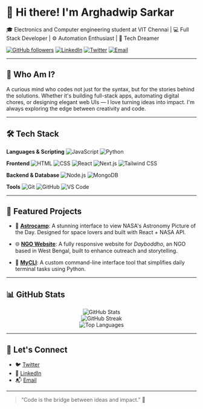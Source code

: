 # 👋 Hi there! I'm Arghadwip Sarkar

🎓 Electronics and Computer engineering student at VIT Chennai | 💻 Full Stack Developer | ⚙️ Automation Enthusiast | 🌌 Tech Dreamer

[![GitHub followers](https://img.shields.io/github/followers/arghadwip23?label=Follow&style=social)](https://github.com/arghadwip23)
[![LinkedIn](https://img.shields.io/badge/LinkedIn-arghadwip-blue?logo=linkedin)](https://linkedin.com/in/arghadwip)
[![Twitter](https://img.shields.io/twitter/follow/ArghadwipS?style=social)](https://twitter.com/ArghadwipS)
[![Email](https://img.shields.io/badge/Email-arghadwip23%40gmail.com-red)](mailto:arghadwip23@gmail.com)

---

## 🚀 Who Am I?

A curious mind who codes not just for the syntax, but for the stories behind the solutions. Whether it's building full-stack apps, automating digital chores, or designing elegant web UIs — I love turning ideas into impact. I'm always exploring the edge between creativity and code.

---

## 🛠️ Tech Stack

**Languages & Scripting**
![JavaScript](https://img.shields.io/badge/-JavaScript-F7DF1E?style=flat-square&logo=javascript&logoColor=black)
![Python](https://img.shields.io/badge/-Python-3776AB?style=flat-square&logo=python&logoColor=white)

**Frontend**
![HTML](https://img.shields.io/badge/-HTML5-E34F26?style=flat-square&logo=html5&logoColor=white)
![CSS](https://img.shields.io/badge/-CSS3-1572B6?style=flat-square&logo=css3)
![React](https://img.shields.io/badge/-React-61DAFB?style=flat-square&logo=react&logoColor=black)
![Next.js](https://img.shields.io/badge/-Next.js-000000?style=flat-square&logo=nextdotjs)
![Tailwind CSS](https://img.shields.io/badge/-TailwindCSS-38B2AC?style=flat-square&logo=tailwindcss)

**Backend & Database**
![Node.js](https://img.shields.io/badge/-Node.js-339933?style=flat-square&logo=nodedotjs)
![MongoDB](https://img.shields.io/badge/-MongoDB-47A248?style=flat-square&logo=mongodb&logoColor=white)

**Tools**
![Git](https://img.shields.io/badge/-Git-F05032?style=flat-square&logo=git&logoColor=white)
![GitHub](https://img.shields.io/badge/-GitHub-181717?style=flat-square&logo=github)
![VS Code](https://img.shields.io/badge/-VS%20Code-007ACC?style=flat-square&logo=visual-studio-code)

---

## 📌 Featured Projects

- 🌌 [**Astrocamp**](https://github.com/arghadwip23/Astrocamp): A stunning interface to view NASA's Astronomy Picture of the Day. Designed for space lovers and built with React + NASA API.

- 🌐 [**NGO Website**](https://github.com/arghadwip23/NGO): A fully responsive website for *Dayboddho*, an NGO based in West Bengal, built to enhance outreach and storytelling.

- 🤖 [**MyCLI**](https://github.com/arghadwip23/mycli): A custom command-line interface tool that simplifies daily terminal tasks using Python.


---

## 📊 GitHub Stats

<p align="center">
  <img src="https://github-readme-stats.vercel.app/api?username=arghadwip23&show_icons=true&theme=radical" alt="GitHub Stats" />
  <br />
  <img src="https://github-readme-streak-stats.herokuapp.com/?user=arghadwip23&theme=radical" alt="GitHub Streak" />
  <br />
  <img src="https://github-readme-stats.vercel.app/api/top-langs/?username=arghadwip23&layout=compact&theme=radical" alt="Top Languages" />
</p>

---

## 🤝 Let's Connect

- 🐦 [Twitter](https://twitter.com/ArghadwipS)
- 💼 [LinkedIn](https://linkedin.com/in/arghadwip)
- 📬 [Email](mailto:arghadwip23@gmail.com)

---

> “Code is the bridge between ideas and impact.” 🌟
